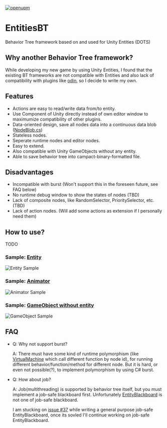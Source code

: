 [![openupm](https://img.shields.io/npm/v/entities-bt?label=openupm&registry_uri=https://package.openupm.com)](https://openupm.com/packages/entities-bt/)
# EntitiesBT
Behavior Tree framework based on and used for Unity Entities (DOTS)

## Why another Behavior Tree framework?
While developing my new game by using Unity Entities, I found that the existing BT frameworks are not compatible with Entities and also lack of compatibility with plugins like [odin](https://odininspector.com/), so I decide to write my own.

## Features
- Actions are easy to read/write data from/to entity.
- Use Component of Unity directly instead of own editor window to maximumize compatibility of other plugins.
- Data-oriented design, save all nodes data into a continuous data blob ([NodeBlob.cs](Runtime/Entities/NodeBlob.cs))
- Stateless nodes.
- Seperate runtime nodes and editor nodes.
- Easy to extend.
- Also compatible with Unity GameObjects without any entity.
- Able to save behavior tree into campact-binary-formatted file.

## Disadvantages
- Incompatible with burst (Won't support this in the foreseen future, see FAQ below)
- No runtime debug window to show the states of nodes (TBD)
- Lack of composite nodes, like RandomSelector, PrioritySelector, etc. (TBD)
- Lack of action nodes. (Will add some actions as extension if I personally need them)

## How to use?
TODO

### Sample: [Entity](Samples%7E/Entity)
![Entity Sample](https://user-images.githubusercontent.com/683655/71561395-ddadff80-2ab0-11ea-9bd9-c5027c339331.png)
### Sample: [Animator](Samples%7E/Animator)
![Animator Sample](https://user-images.githubusercontent.com/683655/71561423-37aec500-2ab1-11ea-9eb0-fcac56e332c9.png)
### Sample: [GameObject without entity](Samples%7E/GameObjectWithoutEntity)
![GameObject Sample](https://user-images.githubusercontent.com/683655/71561413-1bab2380-2ab1-11ea-84a3-b3fa64f0592f.png)

## FAQ
- Q: Why not support burst?
  
  A: There must have some kind of runtime polymorphism (like [VirtualMachine](Runtime/Core/VirtualMachine.cs) which call different function by node id), for running different behavior/function/method for different node. But it is hard, or even not possible(?), to implement polymorphism by using C# burst.


- Q: How about job?
  
  A: Job(multithreading) is supported by behavior tree itself, but you must implement a job-safe blackboard first. Unfortunately [EntityBlackboard](Runtime/Entities/EntityBlackboard.cs) is not one of job-safe blackboard.
  
  I am stucking on [issue #37](issues/37) while writing a general purpose job-safe EntityBlackboard, once its sovled I'll continue working on job-safe EntityBlackboard.
